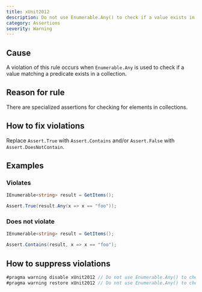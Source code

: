 ```yaml
---
title: xUnit2012
description: Do not use Enumerable.Any() to check if a value exists in a collection
category: Assertions
severity: Warning
---
```


## Cause

A violation of this rule occurs when `Enumerable.Any` is used to check if a value matching a predicate exists in a collection.

## Reason for rule

There are specialized assertions for checking for elements in collections.

## How to fix violations

Replace `Assert.True` with `Assert.Contains` and/or `Assert.False` with `Assert.DoesNotContain`.

## Examples

### Violates

```csharp
IEnumerable<string> result = GetItems();

Assert.True(result.Any(x => x == "foo"));
```

### Does not violate

```csharp
IEnumerable<string> result = GetItems();

Assert.Contains(result, x => x == "foo");
```

## How to suppress violations

```csharp
#pragma warning disable xUnit2012 // Do not use Enumerable.Any() to check if a value exists in a collection
#pragma warning restore xUnit2012 // Do not use Enumerable.Any() to check if a value exists in a collection
```
